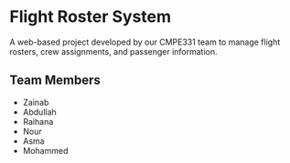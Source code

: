 # Flight Roster System

A web-based project developed by our CMPE331 team to manage flight rosters, crew assignments, and passenger information.

## Team Members
- Zainab 
- Abdullah 
- Raihana 
- Nour 
- Asma 
- Mohammed 
